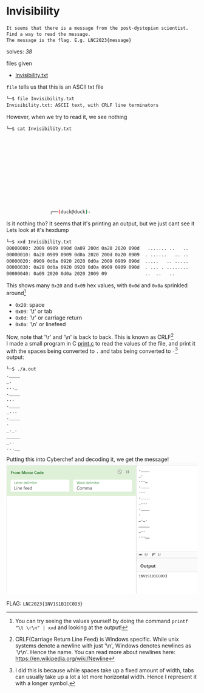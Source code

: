 # Invisibility

```
It seems that there is a message from the post-dystopian scientist.
Find a way to read the message.
The message is the flag. E.g. LNC2023{message}
```

solves: *38* <br>

files given
- [Invisibility.txt](./Invisibility.txt)

`file` tells us that this is an ASCII txt file
```sh
└─$ file Invisibility.txt
Invisibility.txt: ASCII text, with CRLF line terminators
```
However, when we try to read it, we see nothing
```sh
└─$ cat Invisibility.txt












                ┌──(duck@duck)-
```
Is it nothing tho? It seems that it's printing an output, but we just cant see it \
Lets look at it's hexdump
```sh
└─$ xxd Invisibility.txt
00000000: 2009 0909 090d 0a09 200d 0a20 2020 090d   ....... ..   ..
00000010: 0a20 0909 0909 0d0a 2020 200d 0a20 0909  . ......   .. ..
00000020: 0909 0d0a 0920 2020 0d0a 2009 0909 090d  .....   .. .....
00000030: 0a20 0d0a 0920 0920 0d0a 0909 0909 090d  . ... . ........
00000040: 0a09 2020 0d0a 2020 2009 09              ..  ..   ..
```
This shows many `0x20` and `0x09` hex values, with `0x0d` and `0x0a` sprinkled around[^1]
- `0x20`: space
- `0x09`: '\t' or tab
- `0x0d`: '\r' or carriage return
- `0x0a`: '\n' or linefeed 

Now, note that '\r' and '\n' is back to back. This is known as CRLF[^2] \
I made a small program in C [print.c](./print.c) to read the values of the file, and print it with the spaces being converted to `.` and tabs being converted to `-`[^3] \
output:
```
└─$ ./a.out
.____
_.
..._
.____
...
.____
_...
.____
.
_._.
_____
_..
...__
```
Putting this into Cyberchef and decoding it, we get the message! \
![pic](Cyberchef.png) <br>

FLAG: `LNC2023{1NV1S1B1EC0D3}`


[^1]: You can try seeing the values yourself by doing the command `printf "\t \r\n" | xxd` and looking at the output!

[^2]: CRLF(Carriage Return Line Feed) is Windows specific. While unix systems denote a newline with just '\n', Windows denotes newlines as '\r\n'. Hence the name. You can read more about newlines here: https://en.wikipedia.org/wiki/Newline

[^3]: I did this is because while spaces take up a fixed amount of width, tabs can usually take up a lot a lot more horizontal width. Hence I represent it with a longer symbol.

